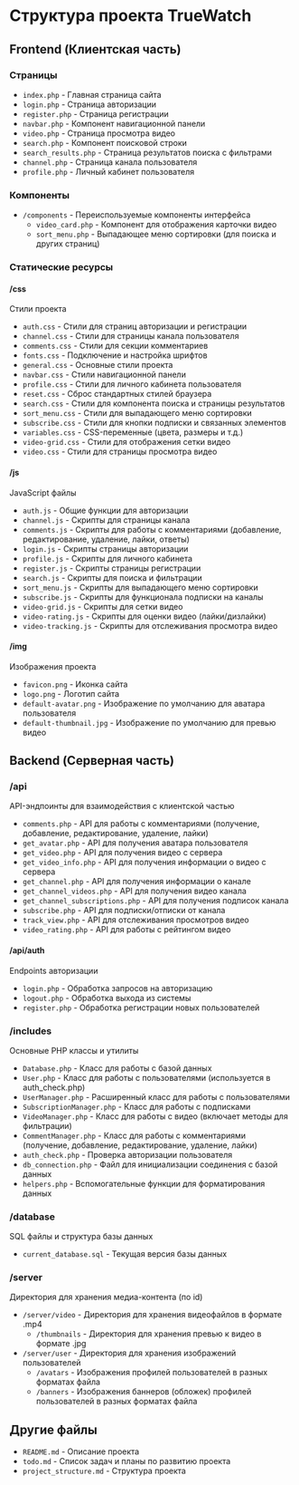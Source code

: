 # Структура проекта TrueWatch

## Frontend (Клиентская часть)

### Страницы
- `index.php` - Главная страница сайта
- `login.php` - Страница авторизации
- `register.php` - Страница регистрации
- `navbar.php` - Компонент навигационной панели
- `video.php` - Страница просмотра видео
- `search.php` - Компонент поисковой строки
- `search_results.php` - Страница результатов поиска с фильтрами
- `channel.php` - Страница канала пользователя
- `profile.php` - Личный кабинет пользователя

### Компоненты
- `/components` - Переиспользуемые компоненты интерфейса
  - `video_card.php` - Компонент для отображения карточки видео
  - `sort_menu.php` - Выпадающее меню сортировки (для поиска и других страниц)


### Статические ресурсы

#### /css
Стили проекта
- `auth.css` - Стили для страниц авторизации и регистрации
- `channel.css` - Стили для страницы канала пользователя
- `comments.css` - Стили для секции комментариев
- `fonts.css` - Подключение и настройка шрифтов
- `general.css` - Основные стили проекта
- `navbar.css` - Стили навигационной панели
- `profile.css` - Стили для личного кабинета пользователя
- `reset.css` - Сброс стандартных стилей браузера
- `search.css` - Стили для компонента поиска и страницы результатов
- `sort_menu.css` - Стили для выпадающего меню сортировки
- `subscribe.css` - Стили для кнопки подписки и связанных элементов
- `variables.css` - CSS-переменные (цвета, размеры и т.д.)
- `video-grid.css` - Стили для отображения сетки видео
- `video.css` - Стили для страницы просмотра видео

#### /js
JavaScript файлы
- `auth.js` - Общие функции для авторизации
- `channel.js` - Скрипты для страницы канала
- `comments.js` - Скрипты для работы с комментариями (добавление, редактирование, удаление, лайки, ответы)
- `login.js` - Скрипты страницы авторизации
- `profile.js` - Скрипты для личного кабинета
- `register.js` - Скрипты страницы регистрации
- `search.js` - Скрипты для поиска и фильтрации
- `sort_menu.js` - Скрипты для выпадающего меню сортировки
- `subscribe.js` - Скрипты для функционала подписки на каналы
- `video-grid.js` - Скрипты для сетки видео
- `video-rating.js` - Скрипты для оценки видео (лайки/дизлайки)
- `video-tracking.js` - Скрипты для отслеживания просмотра видео

#### /img
Изображения проекта
- `favicon.png` - Иконка сайта
- `logo.png` - Логотип сайта
- `default-avatar.png` - Изображение по умолчанию для аватара пользователя
- `default-thumbnail.jpg` - Изображение по умолчанию для превью видео

## Backend (Серверная часть)

### /api
API-эндпоинты для взаимодействия с клиентской частью
- `comments.php` - API для работы с комментариями (получение, добавление, редактирование, удаление, лайки)
- `get_avatar.php` - API для получения аватара пользователя
- `get_video.php` - API для получения видео с сервера
- `get_video_info.php` - API для получения информации о видео с сервера
- `get_channel.php` - API для получения информации о канале
- `get_channel_videos.php` - API для получения видео канала
- `get_channel_subscriptions.php` - API для получения подписок канала
- `subscribe.php` - API для подписки/отписки от канала
- `track_view.php` - API для отслеживания просмотров видео
- `video_rating.php` - API для работы с рейтингом видео

#### /api/auth
Endpoints авторизации
- `login.php` - Обработка запросов на авторизацию
- `logout.php` - Обработка выхода из системы
- `register.php` - Обработка регистрации новых пользователей

### /includes
Основные PHP классы и утилиты
- `Database.php` - Класс для работы с базой данных
- `User.php` - Класс для работы с пользователями (используется в auth_check.php)
- `UserManager.php` - Расширенный класс для работы с пользователями
- `SubscriptionManager.php` - Класс для работы с подписками
- `VideoManager.php` - Класс для работы с видео (включает методы для фильтрации)
- `CommentManager.php` - Класс для работы с комментариями (получение, добавление, редактирование, удаление, лайки)
- `auth_check.php` - Проверка авторизации пользователя
- `db_connection.php` - Файл для инициализации соединения с базой данных
- `helpers.php` - Вспомогательные функции для форматирования данных

### /database
SQL файлы и структура базы данных
- `current_database.sql` - Текущая версия базы данных

### /server
Директория для хранения медиа-контента (по id)
- `/server/video` - Директория для хранения видеофайлов в формате .mp4
  - `/thumbnails` - Директория для хранения превью к видео в формате .jpg
- `/server/user` - Директория для хранения изображений пользователей
  - `/avatars` - Изображения профилей пользователей в разных форматах файла
  - `/banners` - Изображения баннеров (обложек) профилей пользователей в разных форматах файла

## Другие файлы

- `README.md` - Описание проекта
- `todo.md` - Список задач и планы по развитию проекта
- `project_structure.md` - Структура проекта